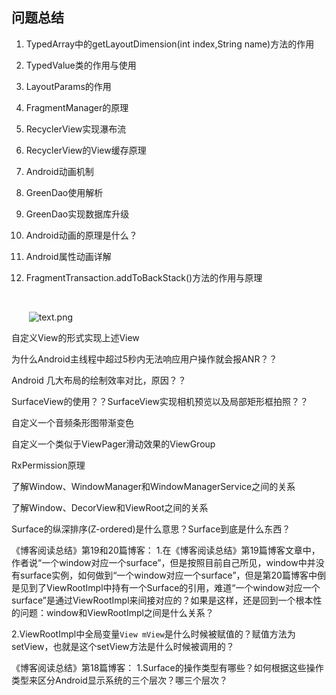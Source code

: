 ## 问题总结

1. TypedArray中的getLayoutDimension(int index,String name)方法的作用

2. TypedValue类的作用与使用

3. LayoutParams的作用

4. FragmentManager的原理

5. RecyclerView实现瀑布流

6. RecyclerView的View缓存原理

7. Android动画机制

8. GreenDao使用解析

9. GreenDao实现数据库升级

10. Android动画的原理是什么？

11. Android属性动画详解

12. FragmentTransaction.addToBackStack()方法的作用与原理

    ​

    ​
    ![text.png](https://upload-images.jianshu.io/upload_images/5231076-5505f12c94ffa1f6.png?imageMogr2/auto-orient/strip%7CimageView2/2/w/1240)


自定义View的形式实现上述View

为什么Android主线程中超过5秒内无法响应用户操作就会报ANR？？

Android 几大布局的绘制效率对比，原因？？

SurfaceView的使用？？SurfaceView实现相机预览以及局部矩形框拍照？？

自定义一个音频条形图带渐变色

自定义一个类似于ViewPager滑动效果的ViewGroup

RxPermission原理

了解Window、WindowManager和WindowManagerService之间的关系

了解Window、DecorView和ViewRoot之间的关系

Surface的纵深排序(Z-ordered)是什么意思？Surface到底是什么东西？

《博客阅读总结》第19和20篇博客：
1.在《博客阅读总结》第19篇博客文章中，作者说“一个window对应一个surface”，但是按照目前自己所见，window中并没有surface实例，如何做到“一个window对应一个surface”，但是第20篇博客中倒是见到了ViewRootImpl中持有一个Surface的引用，难道“一个window对应一个surface”是通过ViewRootImpl来间接对应的？如果是这样，还是回到一个根本性的问题：window和ViewRootImpl之间是什么关系？

2.ViewRootImpl中全局变量`View mView`是什么时候被赋值的？赋值方法为setView，也就是这个setView方法是什么时候被调用的？

《博客阅读总结》第18篇博客：
1.Surface的操作类型有哪些？如何根据这些操作类型来区分Android显示系统的三个层次？哪三个层次？


